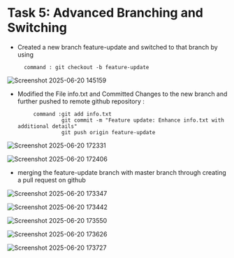 # Task 5: Advanced Branching and Switching

- Created a new branch feature-update and switched to that branch by using 

        command : git checkout -b feature-update

![Screenshot 2025-06-20 145159](https://github.com/user-attachments/assets/f633d7b1-efcd-4319-a6d2-d59185fa6b4a)


- Modified the File info.txt and Committed Changes to the new branch and further pushed to remote github repository  :

           command :git add info.txt
                    git commit -m "Feature update: Enhance info.txt with additional details"
                    git push origin feature-update
![Screenshot 2025-06-20 172331](https://github.com/user-attachments/assets/ad2c5df4-1a9f-4c84-8b17-c8b471dc2b05)

![Screenshot 2025-06-20 172406](https://github.com/user-attachments/assets/b17c17e0-d317-4b10-991a-6add1b5b60da)


- merging the feature-update branch with master branch through creating a pull request on github 

![Screenshot 2025-06-20 173347](https://github.com/user-attachments/assets/c1b95f80-0499-4cdb-adc9-14df959edcdc)



![Screenshot 2025-06-20 173442](https://github.com/user-attachments/assets/de354f4d-21e0-4b17-9184-1c18c334952d)



![Screenshot 2025-06-20 173550](https://github.com/user-attachments/assets/23df16b5-2278-4f44-a9da-7d48a22d79b4)


![Screenshot 2025-06-20 173626](https://github.com/user-attachments/assets/1766c084-5a0b-4796-b42c-72bd0372d385)

![Screenshot 2025-06-20 173727](https://github.com/user-attachments/assets/f848b173-396e-47d0-be52-3343aad31d81)







